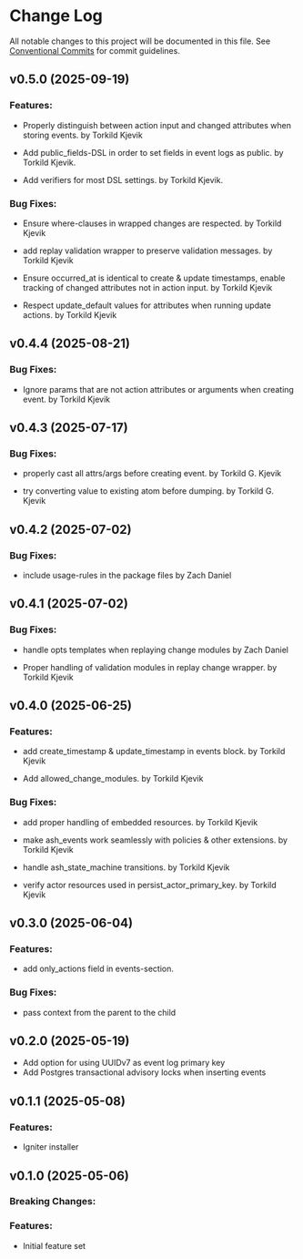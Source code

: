 # Change Log

All notable changes to this project will be documented in this file.
See [Conventional Commits](Https://conventionalcommits.org) for commit guidelines.

<!-- changelog -->

## v0.5.0 (2025-09-19)




### Features:

* Properly distinguish between action input and changed attributes when storing events. by Torkild Kjevik

* Add public_fields-DSL in order to set fields in event logs as public. by Torkild Kjevik.

* Add verifiers for most DSL settings. by Torkild Kjevik.

### Bug Fixes:

* Ensure where-clauses in wrapped changes are respected. by Torkild Kjevik

* add replay validation wrapper to preserve validation messages. by Torkild Kjevik

* Ensure occurred_at is identical to create & update timestamps, enable tracking of changed attributes not in action input. by Torkild Kjevik

* Respect update_default values for attributes when running update actions. by Torkild Kjevik

## v0.4.4 (2025-08-21)




### Bug Fixes:

* Ignore params that are not action attributes or arguments when creating event. by Torkild Kjevik

## v0.4.3 (2025-07-17)




### Bug Fixes:

* properly cast all attrs/args before creating event. by Torkild G. Kjevik

* try converting value to existing atom before dumping. by Torkild G. Kjevik

## v0.4.2 (2025-07-02)




### Bug Fixes:

* include usage-rules in the package files by Zach Daniel

## v0.4.1 (2025-07-02)




### Bug Fixes:

* handle opts templates when replaying change modules by Zach Daniel

* Proper handling of validation modules in replay change wrapper. by Torkild Kjevik

## v0.4.0 (2025-06-25)




### Features:

* add create_timestamp & update_timestamp in events block. by Torkild Kjevik

* Add allowed_change_modules. by Torkild Kjevik

### Bug Fixes:

* add proper handling of embedded resources. by Torkild Kjevik

* make ash_events work seamlessly with policies & other extensions. by Torkild Kjevik

* handle ash_state_machine transitions. by Torkild Kjevik

* verify actor resources used in persist_actor_primary_key. by Torkild Kjevik

## v0.3.0 (2025-06-04)




### Features:

* add only_actions field in events-section.

### Bug Fixes:

* pass context from the parent to the child

## v0.2.0 (2025-05-19)

* Add option for using UUIDv7 as event log primary key
* Add Postgres transactional advisory locks when inserting events


## v0.1.1 (2025-05-08)


### Features:

* Igniter installer


## v0.1.0 (2025-05-06)
### Breaking Changes:

### Features:

* Initial feature set
